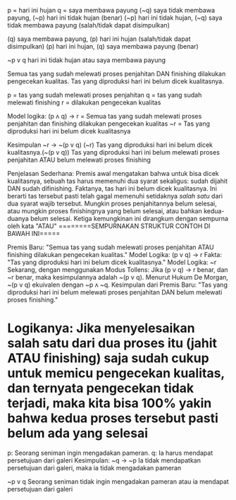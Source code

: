 p = hari ini hujan
q = saya membawa payung
(~q) saya tidak membawa payung, (~p) hari ini tidak hujan (benar)
(~p) hari ini tidak hujan, (~q) saya tidak membawa payung (salah/tidak dapat disimpulkan)

(q) saya membawa payung, (p) hari ini hujan (salah/tidak dapat disimpulkan)
(p) hari ini hujan, (q) saya membawa payung (benar)

~p v q hari ini tidak hujan atau saya membawa payung

Semua tas yang sudah melewati proses penjahitan DAN finishing dilakukan pengecekan kualitas. Tas yang
diproduksi hari ini belum dicek kualitasnya.

p = tas yang sudah melewati proses penjahitan
q = tas yang sudah melewati finishing
r = dilakukan pengecekan kualitas

Model logika:
(p ʌ q) -> r = Semua tas yang sudah melewati proses penjahitan dan finishing dilakukan pengecekan kualitas
~r = Tas yang diproduksi hari ini belum dicek kualitasnya

Kesimpulan
~r -> ~(p v q)
(~r) Tas yang diproduksi hari ini belum dicek kualitasnya.(~(p v q)) Tas yang diproduksi hari ini belum melewati proses penjahitan ATAU belum melewati proses finishing

Penjelasan Sederhana:
Premis awal mengatakan bahwa untuk bisa dicek kualitasnya, sebuah tas harus memenuhi dua syarat sekaligus: sudah dijahit DAN sudah difinishing.
Faktanya, tas hari ini belum dicek kualitasnya. Ini berarti tas tersebut pasti telah gagal memenuhi setidaknya *salah satu* dari dua syarat wajib tersebut. Mungkin proses penjahitannya belum selesai, atau mungkin proses finishingnya yang belum selesai, atau bahkan kedua-duanya belum selesai. Ketiga kemungkinan ini dirangkum dengan sempurna oleh kata "ATAU"
========SEMPURNAKAN STRUKTUR CONTOH DI BAWAH INI=====

Premis Baru: "Semua tas yang sudah melewati proses penjahitan ATAU finishing dilakukan pengecekan kualitas."
Model Logika: (p v q) → r
Fakta: "Tas yang diproduksi hari ini belum dicek kualitasnya."
Model Logika: ~r
Sekarang, dengan menggunakan Modus Tollens:
Jika (p v q) → r benar, dan ~r benar, maka kesimpulannya adalah ~(p v q).
Menurut Hukum De Morgan, ~(p v q) ekuivalen dengan ~p ʌ ~q.
Kesimpulan dari Premis Baru: "Tas yang diproduksi hari ini belum melewati proses penjahitan DAN belum melewati proses finishing."

Logikanya: Jika menyelesaikan salah satu dari dua proses itu (jahit ATAU finishing) saja sudah cukup untuk memicu pengecekan kualitas, dan ternyata pengecekan tidak terjadi, maka kita bisa 100% yakin bahwa kedua proses tersebut pasti belum ada yang selesai
=================
p: Seorang seniman ingin mengadakan pameran.
q: Ia harus mendapat persetujuan dari galeri
Kesimpulan:
~q -> ~p Ia tidak mendapatkan persetujuan dari galeri, maka ia tidak mengadakan pameran

~p v q Seorang seniman tidak ingin mengadakan pameran atau ia mendapat persetujuan dari galeri

